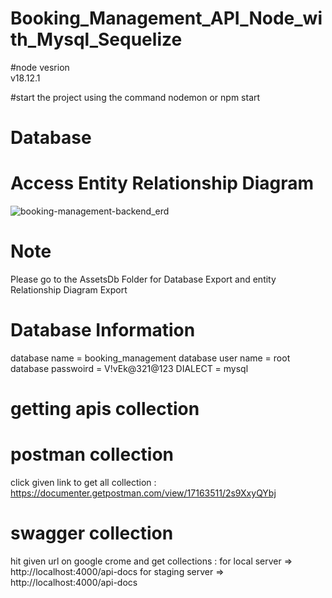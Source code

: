 # Booking_Management_API_Node_with_Mysql_Sequelize

#node vesrion  
v18.12.1

#start the project using the command
nodemon
or
npm start

# Database

# Access Entity Relationship Diagram

![booking-management-backend_erd](https://github.com/infoocean/Booking_Management_API_Node_with_Mysql_Sequelize/assets/63592223/938c67b9-3f07-4215-8083-82c62d432068)

# Note
 Please go to the AssetsDb Folder for Database Export and entity Relationship Diagram Export

# Database Information

database name = booking_management
database user name = root
database passwoird = V!vEk@321@123
DIALECT = mysql

# getting apis collection

# postman collection

click given link to get all collection : https://documenter.getpostman.com/view/17163511/2s9XxyQYbj

# swagger collection

hit given url on google crome and get collections :
for local server => http://localhost:4000/api-docs
for staging server => http://localhost:4000/api-docs

